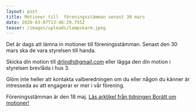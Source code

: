```yaml
---
layout: post
title: Motioner till  föreningsstämman senast 30 mars
date: 2020-03-07T13:46:29.755Z
teaser: /images/uploads/lampskarm.jpeg
---
```

Det är dags att lämna in motioner till föreningsstämman. Senast den 30 mars ska de vara styrelsen till handa.

Skicka din motion till [drlindh@gmail.com](<mailto: drlindh@gmail.com>) eller lägga den din motion i styrelsen brevlåda i hus 3.

Glöm inte heller att kontakta valberedningen om du eller någon du känner är intresseda av att engagerar er mer i vår förening.

Föreningsstämman är den 18 maj. [Läs arktikel från tidningen Borätt om motioner!](/images/uploads/Motioner_Boratt.pdf)